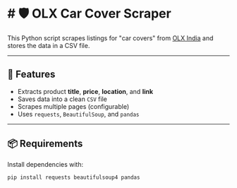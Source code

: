 # # 🛡️ OLX Car Cover Scraper

This Python script scrapes listings for "car covers" from [OLX India](https://www.olx.in/items/q-car-cover) and stores the data in a CSV file.

---

## 🔧 Features

- Extracts product **title**, **price**, **location**, and **link**
- Saves data into a clean `CSV` file
- Scrapes multiple pages (configurable)
- Uses `requests`, `BeautifulSoup`, and `pandas`

---

## 📦 Requirements

Install dependencies with:

```bash
pip install requests beautifulsoup4 pandas
